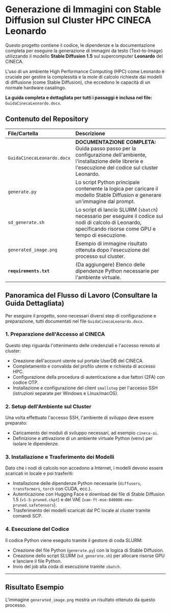 # Generazione di Immagini con Stable Diffusion sul Cluster HPC CINECA Leonardo

Questo progetto contiene il codice, le dipendenze e la documentazione completa per eseguire la generazione di immagini da testo (Text-to-Image) utilizzando il modello **Stable Diffusion 1.5** sul supercomputer **Leonardo** del CINECA.

L'uso di un ambiente High Performance Computing (HPC) come Leonardo è cruciale per gestire la complessità e la mole di calcolo richieste dai modelli di diffusione (come Stable Diffusion), che eccedono le capacità di un normale hardware casalingo.

**La guida completa e dettagliata per tutti i passaggi è inclusa nel file:** `GuidaCinecaLeonardo.docx`.

## Contenuto del Repository

| File/Cartella | Descrizione |
| :--- | :--- |
| `GuidaCinecaLeonardo.docx` | **DOCUMENTAZIONE COMPLETA:** Guida passo passo per la configurazione dell'ambiente, l'installazione delle librerie e l'esecuzione del codice sul cluster Leonardo. |
| `generate.py` | Lo script Python principale contenente la logica per caricare il modello Stable Diffusion e generare un'immagine dal prompt. |
| `sd_generate.sh` | Lo script di lancio SLURM (`sbatch`) necessario per eseguire il codice sui nodi di calcolo di Leonardo, specificando risorse come GPU e tempo di esecuzione. |
| `generated_image.png` | Esempio di immagine risultato ottenuta dopo l'esecuzione del processo sul cluster. |
| **`requirements.txt`** | (Da aggiungere) Elenco delle dipendenze Python necessarie per l'ambiente virtuale. |

## Panoramica del Flusso di Lavoro (Consultare la Guida Dettagliata)

Per eseguire il progetto, sono necessari diversi step di configurazione e preparazione, tutti documentati nel file `GuidaCinecaLeonardo.docx`.

### 1. Preparazione dell'Accesso al CINECA

Questo step riguarda l'ottenimento delle credenziali e l'accesso remoto al cluster:
* Creazione dell'account utente sul portale UserDB del CINECA.
* Completamento e convalida del profilo utente e richiesta di accesso HPC.
* Configurazione della procedura di autenticazione a due fattori (2FA) con codice OTP.
* Installazione e configurazione del client `smallstep` per l'accesso SSH (istruzioni separate per Windows e Linux/macOS).

### 2. Setup dell'Ambiente sul Cluster

Una volta effettuato l'accesso SSH, l'ambiente di sviluppo deve essere preparato:
* Caricamento dei moduli di sviluppo necessari, ad esempio `cineca-ai`.
* Definizione e attivazione di un ambiente virtuale Python (venv) per isolare le dipendenze.

### 3. Installazione e Trasferimento dei Modelli

Dato che i nodi di calcolo non accedono a Internet, i modelli devono essere scaricati in locale e poi trasferiti:
* Installazione delle dipendenze Python necessarie (`diffusers`, `transformers`, `torch` con CUDA, ecc.).
* Autenticazione con Hugging Face e download dei file di Stable Diffusion 1.5 (`v1-5-pruned.ckpt`) e del VAE (`vae-ft-mse-840000-ema-pruned.safetensors`).
* Trasferimento dei modelli scaricati dal PC locale al cluster tramite comandi SCP.

### 4. Esecuzione del Codice

Il codice Python viene eseguito tramite il gestore di coda SLURM:
* Creazione del file Python (`generate.py`) con la logica di Stable Diffusion.
* Creazione dello script SLURM (`sd_generate.sh`) per allocare risorse GPU e lanciare il file Python.
* Invio del job alla coda di esecuzione tramite `sbatch`.

***

## Risultato Esempio

L'immagine `generated_image.png` mostra un risultato ottenuto da questo processo.
